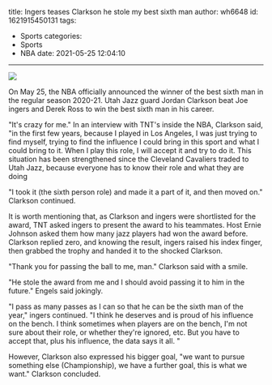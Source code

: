 title: Ingers teases Clarkson  he stole my best sixth man
author: wh6648
id: 1621915450131
tags: 
- Sports
categories: 
- Sports
- NBA
date: 2021-05-25 12:04:10
---
![](https://p4.itc.cn/q_70/images01/20210525/26d3f82a6a2249f387586a2bdcb8ff6e.jpeg)


On May 25, the NBA officially announced the winner of the best sixth man in the regular season 2020-21. Utah Jazz guard Jordan Clarkson beat Joe ingers and Derek Ross to win the best sixth man in his career.

"It's crazy for me." In an interview with TNT's inside the NBA, Clarkson said, "in the first few years, because I played in Los Angeles, I was just trying to find myself, trying to find the influence I could bring in this sport and what I could bring to it. When I play this role, I will accept it and try to do it. This situation has been strengthened since the Cleveland Cavaliers traded to Utah Jazz, because everyone has to know their role and what they are doing

"I took it (the sixth person role) and made it a part of it, and then moved on." Clarkson continued.

It is worth mentioning that, as Clarkson and ingers were shortlisted for the award, TNT asked ingers to present the award to his teammates. Host Ernie Johnson asked them how many jazz players had won the award before. Clarkson replied zero, and knowing the result, ingers raised his index finger, then grabbed the trophy and handed it to the shocked Clarkson.

"Thank you for passing the ball to me, man." Clarkson said with a smile.

"He stole the award from me and I should avoid passing it to him in the future." Engels said jokingly.

"I pass as many passes as I can so that he can be the sixth man of the year," ingers continued. "I think he deserves and is proud of his influence on the bench. I think sometimes when players are on the bench, I'm not sure about their role, or whether they're ignored, etc. But you have to accept that, plus his influence, the data says it all. "

However, Clarkson also expressed his bigger goal, "we want to pursue something else (Championship), we have a further goal, this is what we want." Clarkson concluded.

